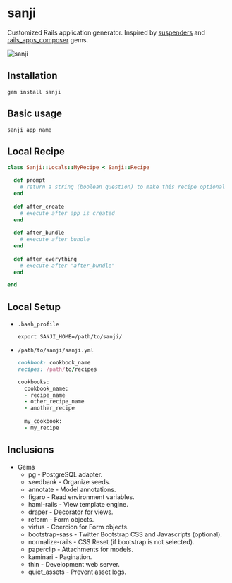 # sanji

Customized Rails application generator.
Inspired by [suspenders](https://github.com/thoughtbot/suspenders) and [rails_apps_composer](https://github.com/RailsApps/rails_apps_composer) gems.

![sanji](http://icons.iconarchive.com/icons/crountch/one-piece-character/256/Sanji-icon.png)

## Installation

```
gem install sanji
```

## Basic usage

```
sanji app_name
```

## Local Recipe

```ruby
class Sanji::Locals::MyRecipe < Sanji::Recipe

  def prompt
    # return a string (boolean question) to make this recipe optional
  end
  
  def after_create
    # execute after app is created
  end
  
  def after_bundle
    # execute after bundle
  end
  
  def after_everything
    # execute after "after_bundle"
  end

end
```

## Local Setup

- `.bash_profile`
  ```
  export SANJI_HOME=/path/to/sanji/
  ```

- `/path/to/sanji/sanji.yml`
  ```ruby
  cookbook: cookbook_name
  recipes: /path/to/recipes
  
  cookbooks:
    cookbook_name:
    - recipe_name
    - other_recipe_name
    - another_recipe
    
    my_cookbook:
    - my_recipe
  ```

## Inclusions

- Gems
  - pg - PostgreSQL adapter.
  - seedbank - Organize seeds.
  - annotate - Model annotations.
  - figaro - Read environment variables.
  - haml-rails - View template engine.
  - draper - Decorator for views.
  - reform - Form objects.
  - virtus - Coercion for Form objects.
  - bootstrap-sass - Twitter Bootstrap CSS and Javascripts (optional).
  - normalize-rails - CSS Reset (if bootstrap is not selected).
  - paperclip - Attachments for models.
  - kaminari - Pagination.
  - thin - Development web server.
  - quiet_assets - Prevent asset logs.
